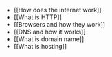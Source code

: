 - [[How does the internet work]]
- [[What is HTTP]]
- [[Browsers and how they work]]
- [[DNS and how it works]]
- [[What is domain name]]
- [[What is hosting]]